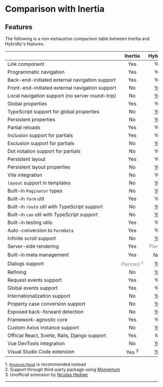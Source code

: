 # Comparison with Inertia

## Features

The following is a non-exhaustive comparison table between Inertia and Hybridly's features.

|                                                 |                      Inertia                      |                       Hybridly                        |
| ----------------------------------------------- | :-----------------------------------------------: | :---------------------------------------------------: |
| Link component                                  |                        Yes                        |                          Yes                          |
| Programmatic navigation                         |                        Yes                        |                          Yes                          |
| Back-end-initiated external navigation support  |                        Yes                        |                          Yes                          |
| Front-end-initiated external navigation support |            <span class="no">No</span>             |        [Yes](../api/router/utils.md#external)         |
| Local navigation support (no server round-trip) |            <span class="no">No</span>             |          [Yes](../api/router/utils.md#local)          |
| Global properties                               |                        Yes                        |                          Yes                          |
| TypeScript support for global properties        |            <span class="no">No</span>             |   [Yes](./global-properties.md#typescript-support)    |
| Persistent properties                           |            <span class="no">No</span>             |           [Yes](./persistent-properties.md)           |
| Partial reloads                                 |                        Yes                        |                          Yes                          |
| Inclusion support for partials                  |                        Yes                        |                          Yes                          |
| Exclusion support for partials                  |            <span class="no">No</span>             |        [Yes](../api/router/options.md#except)         |
| Dot notation support for partials               |            <span class="no">No</span>             |                          Yes                          |
| Persistent layout                               |                        Yes                        |                          Yes                          |
| Persistent layout properties                    |            <span class="no">No</span>             | [Yes](../api/composables/define-layout-properties.md) |
| Vite integration                                |            <span class="no">No</span>             |                          Yes                          |
| `layout` support in templates                   |            <span class="no">No</span>             |         [Yes](../guide/pages-and-layouts.md)          |
| Built-in `Paginator` types                      |            <span class="no">No</span>             |            [Yes](./responses.md#overview)             |
| Built-in `form` util                            |                        Yes                        |                          Yes                          |
| Built-in `route` util with TypeScript support   |            <span class="no">No</span>             |             [Yes](../api/utils/route.md)              |
| Built-in `can` util with TypeScript support     |            <span class="no">No</span>             |              [Yes](../api/utils/can.md)               |
| Built-in testing utils                          |                        Yes                        |                          Yes                          |
| Auto-conversion to `FormData`                   |                        Yes                        |                          Yes                          |
| Infinite scroll support                         |            <span class="no">No</span>             |      [Yes](../api/router/options.md#preserveurl)      |
| Server-side rendering                           |                        Yes                        |         <span class="planned">Planned</span>          |
| Built-in meta management                        |                        Yes                        |        <span class="no">No <sup>1</sup></span>        |
| Dialogs support                                 | <span class="planned">Planned <sup>2</sup></span> |              [Yes](../guide/dialogs.md)               |
| Refining                                        |            <span class="no">No</span>             |              [Yes](../guide/refining.md)              |
| Request events support                          |                        Yes                        |                          Yes                          |
| Global events support                           |                        Yes                        |                          Yes                          |
| Internationalization support                    |            <span class="no">No</span>             |                [Yes](../guide/i18n.md)                |
| Property case conversion support                |            <span class="no">No</span>             |          [Yes](../guide/case-conversion.md)           |
| Exposed back-forward detection                  |            <span class="no">No</span>             |     [Yes](../api/composables/use-back-forward.md)     |
| Framework-agnostic core                         |                        Yes                        |                          Yes                          |
| Custom Axios instance support                   |            <span class="no">No</span>             |   [Yes](../api/utils/initialize-hybridly.md#axios)    |
| Official React, Svelte, Rails, Django support   |                        Yes                        |              <span class="no">No</span>               |
| Vue DevTools integration                        |            <span class="no">No</span>             |                 [Yes](./devtools.md)                  |
| Visual Studio Code extension                    |                 Yes <sup>3</sup>                  |            [Yes](./visual-studio-code.md)             |

<div class="opacity-80">
  1. <a href="https://github.com/vueuse/head"><code>@vueuse/head</code></a> is recommended instead <br />
  2. Support through third-party package using <a href="https://github.com/lepikhinb/momentum-modal">Momentum</a> <br />
  3. Unofficial extension by <a href="https://twitter.com/nicolashedger">Nicolas Hedger</a>
</div>

<style>
table a {
  @apply underline decoration-dashed decoration-offset-4;
}

.no {
  @apply font-medium dark:text-red-400/50 text-red-700/50;
}

.planned {
  opacity: .5;
}

tbody > tr > td {
  width: 100%;
  white-space: nowrap;
}
</style>
****
